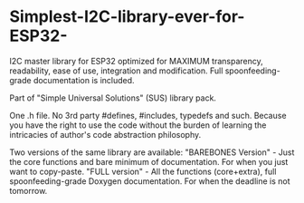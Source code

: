 # Simplest-I2C-library-ever-for-ESP32-
I2C master library for ESP32 optimized for MAXIMUM transparency, readability, ease of use, integration and modification. Full spoonfeeding-grade documentation is included. 

Part of "Simple Universal Solutions" (SUS) library pack.

One .h file. No 3rd party #defines, #includes, typedefs and such. Because you have the right to use the code without the burden of learning the intricacies of author's code abstraction philosophy.

Two versions of the same library are available:
    "BAREBONES Version" - Just the core functions and bare minimum of documentation. For when you just want to copy-paste.
    "FULL version" - All the functions (core+extra), full spoonfeeding-grade Doxygen documentation. For when the deadline is not tomorrow.
  
 
